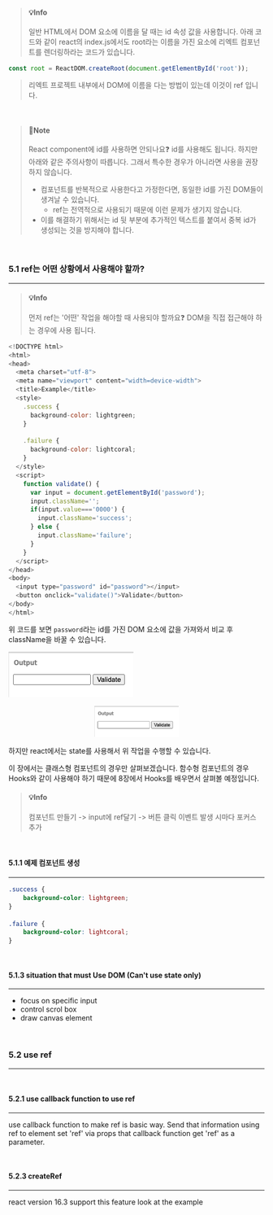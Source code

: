 

> #### 💡Info
> 일반 HTML에서 DOM 요소에 이름을 달 때는 id 속성 값을 사용합니다.
> 아래 코드와 같이 react의 index.js에서도 root라는 이름을 가진 요소에 리엑트 컴포넌트를 렌더링하라는 코드가 있습니다.
```javascript
const root = ReactDOM.createRoot(document.getElementById('root'));
```
> 리엑트 프로젝트 내부에서 DOM에 이름을 다는 방법이 있는데 이것이 ref 입니다.

<br />

> #### 📙Note
> React component에 id를 사용하면 안되나요❓
> id를 사용해도 됩니다. 하지만 아래와 같은 주의사항이 따릅니다. 그래서 특수한 경우가 아니라면 사용을 권장하지 않습니다.
> - 컴포넌트를 반복적으로 사용한다고 가정한다면, 동일한 id를 가진 DOM들이 생겨날 수 있습니다.
> 	- ref는 전역적으로 사용되기 때문에 이런 문제가 생기지 않습니다. 
> - 이를 해결하기 위해서는 id 뒷 부분에 추가적인 텍스트를 붙여서 중복 id가 생성되는 것을 방지해야 합니다.

<br />

### 5.1 ref는 어떤 상황에서 사용해야 할까?
---
>#### 💡Info
>먼저 ref는 '어떤' 작업을 해야할 때 사용되야 할까요❓
> DOM을 직접 접근해야 하는 경우에 사용 됩니다.

```javascript
<!DOCTYPE html>
<html>
<head>
  <meta charset="utf-8">
  <meta name="viewport" content="width=device-width">
  <title>Example</title>
  <style>
    .success {
      background-color: lightgreen;
    }

    .failure {
      background-color: lightcoral;
    }
  </style>
  <script>
    function validate() {
      var input = document.getElementById('password');
      input.className='';
      if(input.value==='0000') {
        input.className='success';
      } else {
        input.className='failure';
      }
    }
  </script>
</head>
<body>
  <input type="password" id="password"></input>
  <button onclick="validate()">Validate</button>
</body>
</html>
```

위 코드를 보면 `password`라는 id를 가진 DOM 요소에 값을 가져와서 비교 후 className을 바꿀 수 있습니다.

![input text](./resources/chapter5_inputbox.png)

<p align="center" width="100%">
    <img width="33%" src="resources/chapter5_inputbox.png"> 
</p>

하지만 react에서는 state를 사용해서 위 작업을 수행할 수 있습니다. 

이 장에서는 클래스형 컴포넌트의 경우만 살펴보겠습니다. 
함수형 컴포넌트의 경우 Hooks와 같이 사용해야 하기 때문에 8장에서 Hooks를 배우면서 살펴볼 예정입니다.

> #### 💡Info
> 컴포넌트 만들기 -> input에 ref달기 -> 버튼 클릭 이벤트 발생 시마다 포커스 추가

<br />

#### 5.1.1 예제 컴포넌트 생성
---
```css
.success {
    background-color: lightgreen;
}

.failure {
    background-color: lightcoral;
}
```

<br />

#### 5.1.3 situation that must Use DOM (Can't use state only)
---
- focus on specific input 
- control scrol box 
- draw canvas element

<br />

### 5.2 use ref
---

<br />

#### 5.2.1 use callback function to use ref
---
use callback function to make ref is basic way. Send that information using ref to element set 'ref' via props that callback function get 'ref' as a parameter.


<br />

#### 5.2.3 createRef 
---
react version 16.3 support this feature
look at the example

```javascript

```